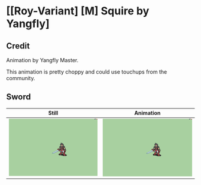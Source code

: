 # [\[Roy-Variant\] \[M\] Squire by Yangfly]

## Credit

Animation by Yangfly Master.

This animation is pretty choppy and could use touchups from the community.
	
## Sword

| Still | Animation |
| :---: | :-------: |
| ![Sword still](./Sword_000.png) | ![Sword animation](./Sword.gif) |
